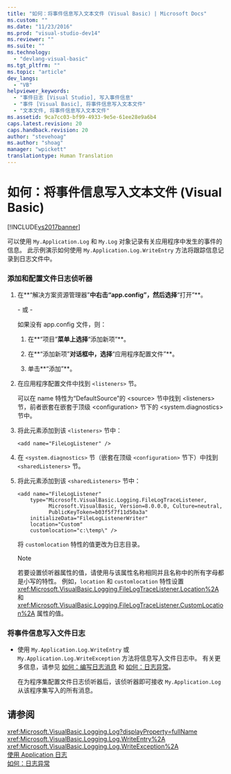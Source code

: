 ```yaml
---
title: "如何：将事件信息写入文本文件 (Visual Basic) | Microsoft Docs"
ms.custom: ""
ms.date: "11/23/2016"
ms.prod: "visual-studio-dev14"
ms.reviewer: ""
ms.suite: ""
ms.technology: 
  - "devlang-visual-basic"
ms.tgt_pltfrm: ""
ms.topic: "article"
dev_langs: 
  - "VB"
helpviewer_keywords: 
  - "事件日志 [Visual Studio], 写入事件信息"
  - "事件 [Visual Basic], 将事件信息写入文本文件"
  - "文本文件, 将事件信息写入文本文件"
ms.assetid: 9ca7cc03-bf99-4933-9e5e-61ee28e9a6b4
caps.latest.revision: 20
caps.handback.revision: 20
author: "stevehoag"
ms.author: "shoag"
manager: "wpickett"
translationtype: Human Translation
---
```

# 如何：将事件信息写入文本文件 (Visual Basic)
[!INCLUDE[vs2017banner](../../../../csharp/includes/vs2017banner.md)]

可以使用 `My.Application.Log` 和 `My.Log` 对象记录有关应用程序中发生的事件的信息。  此示例演示如何使用 `My.Application.Log.WriteEntry` 方法将跟踪信息记录到日志文件中。  
  
### 添加和配置文件日志侦听器  
  
1.  在**“解决方案资源管理器”**中右击“app.config”，然后选择**“打开”**。  
  
     \- 或 \-  
  
     如果没有 app.config 文件，则：  
  
    1.  在**“项目”**菜单上选择**“添加新项”**。  
  
    2.  在**“添加新项”**对话框中，选择**“应用程序配置文件”**。  
  
    3.  单击**“添加”**。  
  
2.  在应用程序配置文件中找到 `<listeners>` 节。  
  
     可以在 name 特性为“DefaultSource”的 \<source\> 节中找到 \<listeners\> 节，前者嵌套在嵌套于顶级 \<configuration\> 节下的 \<system.diagnostics\> 节中。  
  
3.  将此元素添加到该 `<listeners>` 节中：  
  
    ```  
    <add name="FileLogListener" />  
    ```  
  
4.  在 `<system.diagnostics>` 节（嵌套在顶级 `<configuration>` 节下）中找到 `<sharedListeners>` 节。  
  
5.  将此元素添加到该 `<sharedListeners>` 节中：  
  
    ```  
    <add name="FileLogListener"   
        type="Microsoft.VisualBasic.Logging.FileLogTraceListener,   
              Microsoft.VisualBasic, Version=8.0.0.0, Culture=neutral,   
              PublicKeyToken=b03f5f7f11d50a3a"  
        initializeData="FileLogListenerWriter"  
        location="Custom"  
        customlocation="c:\temp\" />  
    ```  
  
     将 `customlocation` 特性的值更改为日志目录。  
  
    > [!NOTE]
    >  若要设置侦听器属性的值，请使用与该属性名称相同并且名称中的所有字母都是小写的特性。  例如，`location` 和 `customlocation` 特性设置 <xref:Microsoft.VisualBasic.Logging.FileLogTraceListener.Location%2A> 和 <xref:Microsoft.VisualBasic.Logging.FileLogTraceListener.CustomLocation%2A> 属性的值。  
  
### 将事件信息写入文件日志  
  
-   使用 `My.Application.Log.WriteEntry` 或 `My.Application.Log.WriteException` 方法将信息写入文件日志中。  有关更多信息，请参见 [如何：编写日志消息](../../../../visual-basic/developing-apps/programming/log-info/how-to-write-log-messages.md) 和 [如何：日志异常](../../../../visual-basic/developing-apps/programming/log-info/how-to-log-exceptions.md)。  
  
     在为程序集配置文件日志侦听器后，该侦听器即可接收 `My.Application.Log` 从该程序集写入的所有消息。  
  
## 请参阅  
 <xref:Microsoft.VisualBasic.Logging.Log?displayProperty=fullName>   
 <xref:Microsoft.VisualBasic.Logging.Log.WriteEntry%2A>   
 <xref:Microsoft.VisualBasic.Logging.Log.WriteException%2A>   
 [使用 Application 日志](../../../../visual-basic/developing-apps/programming/log-info/working-with-application-logs.md)   
 [如何：日志异常](../../../../visual-basic/developing-apps/programming/log-info/how-to-log-exceptions.md)